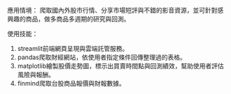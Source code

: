 應用情境：
爬取國內外股市行情、分享市場短評與不錯的影音資源，並可針對感興趣的商品，做多商品多週期的研究與回測。

使用技能：
1. streamlit前端網頁呈現與雲端託管服務。
2. pandas爬取財經網站，依使用者指定條件回傳整理過的表格。
3. matplotlib繪製股價走勢圖，標示出買賣時間點與回測績效，幫助使用者評估風險與報酬。
4. finmind爬取台股商品報價與財報數據。
